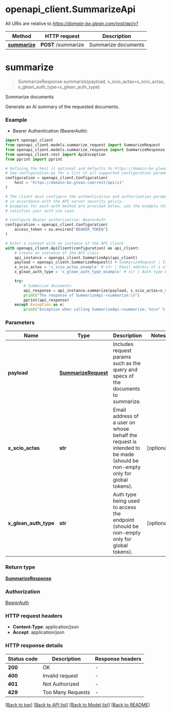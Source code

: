 # openapi_client.SummarizeApi

All URIs are relative to *https://domain-be.glean.com/rest/api/v1*

Method | HTTP request | Description
------------- | ------------- | -------------
[**summarize**](SummarizeApi.md#summarize) | **POST** /summarize | Summarize documents


# **summarize**
> SummarizeResponse summarize(payload, x_scio_actas=x_scio_actas, x_glean_auth_type=x_glean_auth_type)

Summarize documents

Generate an AI summary of the requested documents.

### Example

* Bearer Authentication (BearerAuth):

```python
import openapi_client
from openapi_client.models.summarize_request import SummarizeRequest
from openapi_client.models.summarize_response import SummarizeResponse
from openapi_client.rest import ApiException
from pprint import pprint

# Defining the host is optional and defaults to https://domain-be.glean.com/rest/api/v1
# See configuration.py for a list of all supported configuration parameters.
configuration = openapi_client.Configuration(
    host = "https://domain-be.glean.com/rest/api/v1"
)

# The client must configure the authentication and authorization parameters
# in accordance with the API server security policy.
# Examples for each auth method are provided below, use the example that
# satisfies your auth use case.

# Configure Bearer authorization: BearerAuth
configuration = openapi_client.Configuration(
    access_token = os.environ["BEARER_TOKEN"]
)

# Enter a context with an instance of the API client
with openapi_client.ApiClient(configuration) as api_client:
    # Create an instance of the API class
    api_instance = openapi_client.SummarizeApi(api_client)
    payload = openapi_client.SummarizeRequest() # SummarizeRequest | Includes request params such as the query and specs of the documents to summarize.
    x_scio_actas = 'x_scio_actas_example' # str | Email address of a user on whose behalf the request is intended to be made (should be non-empty only for global tokens). (optional)
    x_glean_auth_type = 'x_glean_auth_type_example' # str | Auth type being used to access the endpoint (should be non-empty only for global tokens). (optional)

    try:
        # Summarize documents
        api_response = api_instance.summarize(payload, x_scio_actas=x_scio_actas, x_glean_auth_type=x_glean_auth_type)
        print("The response of SummarizeApi->summarize:\n")
        pprint(api_response)
    except Exception as e:
        print("Exception when calling SummarizeApi->summarize: %s\n" % e)
```



### Parameters


Name | Type | Description  | Notes
------------- | ------------- | ------------- | -------------
 **payload** | [**SummarizeRequest**](SummarizeRequest.md)| Includes request params such as the query and specs of the documents to summarize. | 
 **x_scio_actas** | **str**| Email address of a user on whose behalf the request is intended to be made (should be non-empty only for global tokens). | [optional] 
 **x_glean_auth_type** | **str**| Auth type being used to access the endpoint (should be non-empty only for global tokens). | [optional] 

### Return type

[**SummarizeResponse**](SummarizeResponse.md)

### Authorization

[BearerAuth](../README.md#BearerAuth)

### HTTP request headers

 - **Content-Type**: application/json
 - **Accept**: application/json

### HTTP response details

| Status code | Description | Response headers |
|-------------|-------------|------------------|
**200** | OK |  -  |
**400** | Invalid request |  -  |
**401** | Not Authorized |  -  |
**429** | Too Many Requests |  -  |

[[Back to top]](#) [[Back to API list]](../README.md#documentation-for-api-endpoints) [[Back to Model list]](../README.md#documentation-for-models) [[Back to README]](../README.md)

